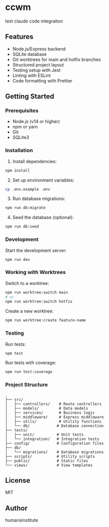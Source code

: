 # ccwm

test claude code integraiton

## Features

- Node.js/Express backend
- SQLite database
- Git worktrees for main and hotfix branches
- Structured project layout
- Testing setup with Jest
- Linting with ESLint
- Code formatting with Prettier

## Getting Started

### Prerequisites

- Node.js (v14 or higher)
- npm or yarn
- Git
- SQLite3

### Installation

1. Install dependencies:
```bash
npm install
```

2. Set up environment variables:
```bash
cp .env.example .env
```

3. Run database migrations:
```bash
npm run db:migrate
```

4. Seed the database (optional):
```bash
npm run db:seed
```

### Development

Start the development server:
```bash
npm run dev
```

### Working with Worktrees

Switch to a worktree:
```bash
npm run worktree:switch main
# or
npm run worktree:switch hotfix
```

Create a new worktree:
```bash
npm run worktree:create feature-name
```

### Testing

Run tests:
```bash
npm test
```

Run tests with coverage:
```bash
npm run test:coverage
```

### Project Structure

```
.
├── src/
│   ├── controllers/    # Route controllers
│   ├── models/         # Data models
│   ├── services/       # Business logic
│   ├── middleware/     # Express middleware
│   ├── utils/          # Utility functions
│   └── db/            # Database connection
├── tests/
│   ├── unit/          # Unit tests
│   └── integration/   # Integration tests
├── config/            # Configuration files
├── db/
│   └── migrations/    # Database migrations
├── scripts/           # Utility scripts
├── public/            # Static files
└── views/             # View templates
```

## License

MIT

## Author

humansinstitute
